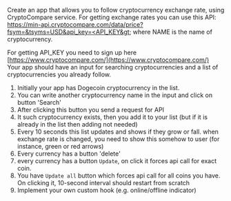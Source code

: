 Create an app that allows you to follow cryptocurrency exchange rate, using CryptoCompare service. For getting exchange rates you can use this API:  [https://min-api.cryptocompare.com/data/price?fsym=<NAME>&tsyms=USD&api\_key=<API\_KEY&gt](https://min-api.cryptocompare.com/data/price?fsym=%3CNAME%3E&tsyms=USD&api_key=%3CAPI_KEY&gt); where NAME is the name of cryptocurrency.  

For getting API\_KEY you need to sign up here [https://www.cryptocompare.com/](https://www.cryptocompare.com/)  
Your app should have an input for searching cryptocurrencies and a list of cryptocurrencies you already follow.  

1) Initially your app has Dogecoin cryptocurrency in the list.  
2) You can write another cryptocurrency name in the input and click on button 'Search'  
3) After clicking this button you send a request for API  
4) It such cryptocurrency exists, then you add it to your list (but if it is already in the list then adding not needed)  
5) Every 10 seconds this list updates and shows if they grow or fall. when exchange rate is changed, you need to show this somehow to user (for instance, green or red arrows)  
6) Every currency has a button 'delete'
7) every currency has a button `Update`, on click it forces api call for exact coin.
8) You have `Update all` button which forces api call for all coins you have. On clicking it, 10-second interval should restart from scratch
9) Implement your own custom hook (e.g. online/offline indicator)